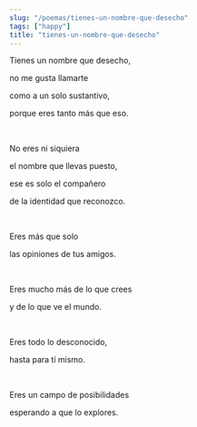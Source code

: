 ```yaml
---
slug: "/poemas/tienes-un-nombre-que-desecho"
tags: ["happy"]
title: "tienes-un-nombre-que-desecho"
---
```

Tienes un nombre que desecho,

no me gusta llamarte

como a un solo sustantivo,

porque eres tanto más que eso.

&nbsp;

No eres ni siquiera

el nombre que llevas puesto,

ese es solo el compañero

de la identidad que reconozco.

&nbsp;

Eres más que solo

las opiniones de tus amigos.

&nbsp;

Eres mucho más de lo que crees

y de lo que ve el mundo.

&nbsp;

Eres todo lo desconocido,

hasta para tí mismo.

&nbsp;

Eres un campo de posibilidades

esperando a que lo explores.